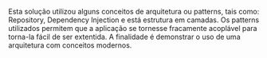 Esta solução utilizou alguns conceitos de arquitetura ou patterns, tais como: Repository, Dependency Injection e está estrutura em camadas. 
Os patterns utilizados permitem que a aplicação se tornesse fracamente acoplável para torna-la fácil de ser extentida.
A finalidade é demonstrar o uso de uma arquitetura com conceitos modernos. 
